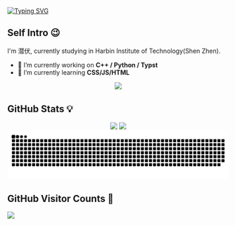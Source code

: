 <a href="https://git.io/typing-svg"><img src="https://readme-typing-svg.demolab.com?font=Fira+Code&pause=1000&random=false&width=435&lines=Hi+there+%F0%9F%91%8B" alt="Typing SVG" /></a>

## Self Intro 😉
I'm 潜伏, currently studying in Harbin Institute of Technology(Shen Zhen).
- 🔭 I’m currently working on **C++ / Python / Typst**
- 🌱 I’m currently learning **CSS/JS/HTML**

<p align="center">
  <a href="https://skillicons.dev">
    <img src="https://skillicons.dev/icons?i=git,docker,c,cpp,vim,bash,cmake,html,css,latex,linux,md,nginx,py,qt" />
  </a>
</p>

## GitHub Stats 💡

<div align="center">
<span>  </span>
<img height="170px" src="https://github-readme-stats.vercel.app/api?username=capoo-fan" /><span>  </span><img height="170px" src="https://github-readme-stats.vercel.app/api/top-langs/?username=capoo-fan&layout=compact" />
<span>  </span>
</div>

<div align="center">
    <img src="https://github.com/longlin10086/longlin10086/blob/output/github-snake.svg" />
</div>

## GitHub Visitor Counts 🎉
<img src="https://count.getloli.com/get/@:capoo-fan?theme=rule34">

<!--
**capoo-fan/capoo-fan** is a ✨ _special_ ✨ repository because its `README.md` (this file) appears on your GitHub profile.

Here are some ideas to get you started:

- 🔭 I’m currently working on ...
- 🌱 I’m currently learning ...
- 👯 I’m looking to collaborate on ...
- 🤔 I’m looking for help with ...
- 💬 Ask me about ...
- 📫 How to reach me: ...

- 😄 Pronouns: ...
- ⚡ Fun fact: ...
-->
